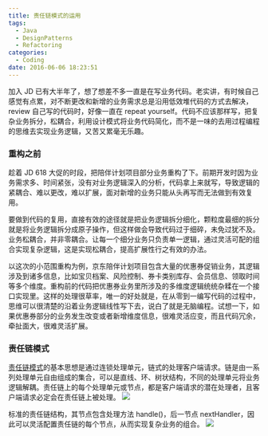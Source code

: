 ```yaml
---
title: 责任链模式的运用
tags:
  - Java
  - DesignPatterns
  - Refactoring
categories:
  - Coding
date: 2016-06-06 18:23:51
---
```


加入 JD 已有大半年了，想了想差不多一直是在写业务代码。老实讲，有时候自己感觉有点累，对不断更改和新增的业务需求总是沿用低效堆代码的方式去解决，review 自己写的代码时，好像一直在 repeat yourself。代码不应该那样写，把复杂业务拆分，松耦合，利用设计模式将业务代码简化，而不是一味的去用过程编程的思维去实现业务逻辑，又苦又累毫无乐趣。

<!-- more -->

### 重构之前

趁着 JD 618 大促的时段，把陪伴计划项目部分业务重构了下。前期开发时因为业务需求多、时间紧张，没有对业务逻辑深入的分析，代码拿上来就写，导致逻辑的紧耦合、难以更改，难以扩展，面对新增的业务只能从头再写而无法做到有效复用。

要做到代码的复用，直接有效的途径就是把业务逻辑拆分细化，颗粒度最细的拆分就是将业务逻辑拆分成原子操作，但这样做会导致代码过于细碎，未免过犹不及。业务松耦合，并非零耦合。让每一个细分业务只负责单一逻辑，通过灵活可配的组合实现复杂逻辑，这是实现松耦合，提高扩展性行之有效的办法。

以这次的小范围重构为例，京东陪伴计划项目包含大量的优惠券促销业务，其逻辑涉及到诸多信息，比如宝贝档案、风险控制、券卡类别库存、会员信息、领取时间等多个维度。重构前的代码把优惠券业务里所涉及的多维度逻辑统统杂糅在一个接口实现里。这样的处理很草率，唯一的好处就是，在从零到一编写代码的过程中，思维可以很清楚的沿着业务逻辑线性写下去，说白了就是无脑编程。试想一下，如果优惠券部分的业务发生改变或者新增维度信息，很难灵活应变，而且代码冗余，牵扯面大，很难灵活扩展。

### 责任链模式

[责任链模式](https://en.wikipedia.org/wiki/Chain-of-responsibility_pattern)的基本思想是通过连锁处理单元，链式的处理客户端请求。链是由一系列处理单元自由组成的集合，可以是直线、环、树状结构，不同的处理单元将业务逻辑解耦。责任链上的每个处理单元或节点，都是客户端请求的潜在处理者，且客户端请求必定会在责任链上被处理。
![](https://o70e8d1kb.qnssl.com/Chain_of_responsibility1-2x.png)

标准的责任链结构，其节点包含处理方法 handle()，后一节点 nextHandler，因此可以灵活配置责任链的每个节点，从而实现复杂业务的组合。
![](https://o70e8d1kb.qnssl.com/Chain_of_responsibility__-2x.png)
